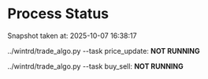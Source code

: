 # Process Status

Snapshot taken at: 2025-10-07 16:38:17

../wintrd/trade_algo.py --task price_update: **NOT RUNNING**

../wintrd/trade_algo.py --task buy_sell: **NOT RUNNING**

